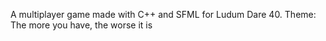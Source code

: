 A multiplayer game made with C++ and SFML for Ludum Dare 40. Theme: The more you have, the worse it is
